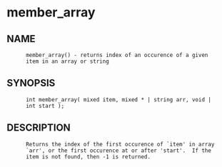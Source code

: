 # member_array
## NAME
          member_array() - returns index of an occurence of a given
          item in an array or string

## SYNOPSIS
          int member_array( mixed item, mixed * | string arr, void |
          int start );

## DESCRIPTION
          Returns the index of the first occurence of `item' in array
          `arr', or the first occurence at or after 'start'.  If the
          item is not found, then -1 is returned.
